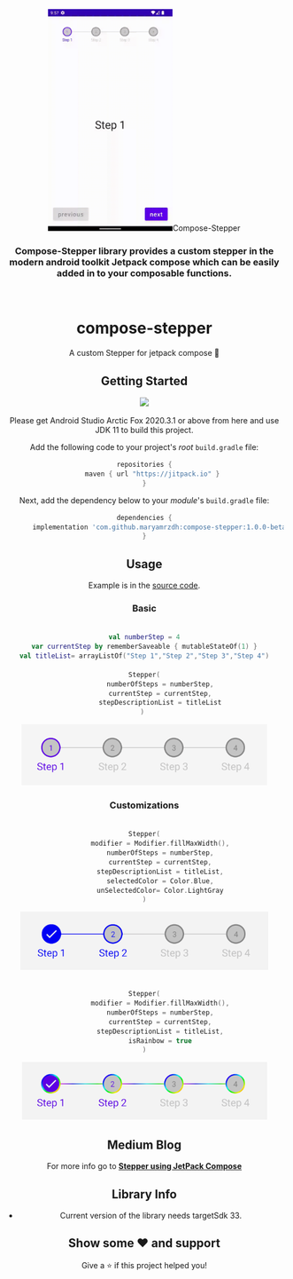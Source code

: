 <div align="center">
  <img src="images/Stepper.gif" alt="compose-stepper Demo" height="400>
</div>
<br>

<h1 align="center">Compose-Stepper</h1>

<h3 align="center">Compose-Stepper library provides a custom stepper in the modern android toolkit Jetpack compose which can be easily added in to your composable functions.</h3>
<br>

# compose-stepper
A custom Stepper for jetpack compose 🚀

## Getting Started

[![](https://jitpack.io/v/maryamrzdh/compose-stepper.svg)](https://jitpack.io/#maryamrzdh/compose-stepper)

Please get Android Studio Arctic Fox 2020.3.1 or above from here and use JDK 11 to build this project.

Add the following code to your project's _root_ `build.gradle` file:

```groovy
repositories {
    maven { url "https://jitpack.io" }
}
```

Next, add the dependency below to your _module_'s `build.gradle` file:

```gradle
dependencies {
	   implementation 'com.github.maryamrzdh:compose-stepper:1.0.0-beta01'
}
```

## Usage
Example is in the [source code](https://github.com/maryamrzdh/compose-stepper/blob/main/app/src/main/java/com/maryamrzdh/stepperview/MainActivity.kt).

### Basic

```kotlin

val numberStep = 4
var currentStep by rememberSaveable { mutableStateOf(1) }
val titleList= arrayListOf("Step 1","Step 2","Step 3","Step 4")

Stepper(
        numberOfSteps = numberStep,
        currentStep = currentStep,
        stepDescriptionList = titleList
) 

```

![Basic Usage Preview](images/basic-usage.png)


### Customizations

```kotlin

Stepper(
        modifier = Modifier.fillMaxWidth(),
        numberOfSteps = numberStep,
        currentStep = currentStep,
        stepDescriptionList = titleList,
        selectedColor = Color.Blue,
        unSelectedColor= Color.LightGray
)

```

![Custom Color Preview](images/custom-color.png)


```kotlin

Stepper(
        modifier = Modifier.fillMaxWidth(),
        numberOfSteps = numberStep,
        currentStep = currentStep,
        stepDescriptionList = titleList,
        isRainbow = true
)

```

![Rainbow Color Preview](images/rainbow-color.png)


## Medium Blog
For more info go to __[Stepper using JetPack Compose](https://medium.com/@maryamemarzadeh72/stepper-using-jetpack-compose-3765bce0f1b3)__


## Library Info
* Current version of the library needs targetSdk 33.

## Show some ❤ and support
Give a ⭐️ if this project helped you!
